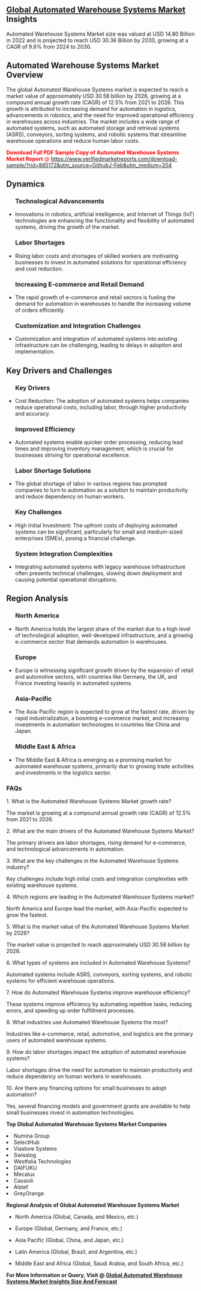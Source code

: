 <h2><a href="https://www.verifiedmarketreports.com/download-sample/?rid=885172&amp;utm_source=GithubJ&amp;utm_medium=204" target="_blank">Global Automated Warehouse Systems Market</a> Insights</h2><p>Automated Warehouse Systems Market size was valued at USD 14.80 Billion in 2022 and is projected to reach USD 30.36 Billion by 2030, growing at a CAGR of 9.6% from 2024 to 2030.</p><p> <h2>Automated Warehouse Systems Market Overview</h2> <p>The global Automated Warehouse Systems market is expected to reach a market value of approximately USD 30.58 billion by 2026, growing at a compound annual growth rate (CAGR) of 12.5% from 2021 to 2026. This growth is attributed to increasing demand for automation in logistics, advancements in robotics, and the need for improved operational efficiency in warehouses across industries. The market includes a wide range of automated systems, such as automated storage and retrieval systems (ASRS), conveyors, sorting systems, and robotic systems that streamline warehouse operations and reduce human labor costs.</p> <p><p><span class=""><span style="color: #ff0000;"><strong>Download Full PDF Sample Copy of Automated Warehouse Systems Market Report</strong> @ </span><a href="https://www.verifiedmarketreports.com/download-sample/?rid=885172&amp;utm_source=GithubJ-Feb&amp;utm_medium=204" target="_blank">https://www.verifiedmarketreports.com/download-sample/?rid=885172&amp;utm_source=GithubJ-Feb&amp;utm_medium=204</a></span></p></p> <h2>Dynamics</h2> <ul> <h3>Technological Advancements</h3> <li>Innovations in robotics, artificial intelligence, and Internet of Things (IoT) technologies are enhancing the functionality and flexibility of automated systems, driving the growth of the market.</li> <h3>Labor Shortages</h3> <li>Rising labor costs and shortages of skilled workers are motivating businesses to invest in automated solutions for operational efficiency and cost reduction.</li> <h3>Increasing E-commerce and Retail Demand</h3> <li>The rapid growth of e-commerce and retail sectors is fueling the demand for automation in warehouses to handle the increasing volume of orders efficiently.</li> <h3>Customization and Integration Challenges</h3> <li>Customization and integration of automated systems into existing infrastructure can be challenging, leading to delays in adoption and implementation.</li> </ul> <h2>Key Drivers and Challenges</h2> <ul> <h3>Key Drivers</h3> <li>Cost Reduction: The adoption of automated systems helps companies reduce operational costs, including labor, through higher productivity and accuracy.</li> <h3>Improved Efficiency</h3> <li>Automated systems enable quicker order processing, reducing lead times and improving inventory management, which is crucial for businesses striving for operational excellence.</li> <h3>Labor Shortage Solutions</h3> <li>The global shortage of labor in various regions has prompted companies to turn to automation as a solution to maintain productivity and reduce dependency on human workers.</li> <h3>Key Challenges</h3> <li>High Initial Investment: The upfront costs of deploying automated systems can be significant, particularly for small and medium-sized enterprises (SMEs), posing a financial challenge.</li> <h3>System Integration Complexities</h3> <li>Integrating automated systems with legacy warehouse infrastructure often presents technical challenges, slowing down deployment and causing potential operational disruptions.</li> </ul> <h2>Region Analysis</h2> <ul> <h3>North America</h3> <li>North America holds the largest share of the market due to a high level of technological adoption, well-developed infrastructure, and a growing e-commerce sector that demands automation in warehouses.</li> <h3>Europe</h3> <li>Europe is witnessing significant growth driven by the expansion of retail and automotive sectors, with countries like Germany, the UK, and France investing heavily in automated systems.</li> <h3>Asia-Pacific</h3> <li>The Asia-Pacific region is expected to grow at the fastest rate, driven by rapid industrialization, a booming e-commerce market, and increasing investments in automation technologies in countries like China and Japan.</li> <h3>Middle East & Africa</h3> <li>The Middle East & Africa is emerging as a promising market for automated warehouse systems, primarily due to growing trade activities and investments in the logistics sector.</li> </ul> <h3>FAQs</h3> <p>1. What is the Automated Warehouse Systems Market growth rate?</p> <p>The market is growing at a compound annual growth rate (CAGR) of 12.5% from 2021 to 2026.</p> <p>2. What are the main drivers of the Automated Warehouse Systems Market?</p> <p>The primary drivers are labor shortages, rising demand for e-commerce, and technological advancements in automation.</p> <p>3. What are the key challenges in the Automated Warehouse Systems industry?</p> <p>Key challenges include high initial costs and integration complexities with existing warehouse systems.</p> <p>4. Which regions are leading in the Automated Warehouse Systems market?</p> <p>North America and Europe lead the market, with Asia-Pacific expected to grow the fastest.</p> <p>5. What is the market value of the Automated Warehouse Systems Market by 2026?</p> <p>The market value is projected to reach approximately USD 30.58 billion by 2026.</p> <p>6. What types of systems are included in Automated Warehouse Systems?</p> <p>Automated systems include ASRS, conveyors, sorting systems, and robotic systems for efficient warehouse operations.</p> <p>7. How do Automated Warehouse Systems improve warehouse efficiency?</p> <p>These systems improve efficiency by automating repetitive tasks, reducing errors, and speeding up order fulfillment processes.</p> <p>8. What industries use Automated Warehouse Systems the most?</p> <p>Industries like e-commerce, retail, automotive, and logistics are the primary users of automated warehouse systems.</p> <p>9. How do labor shortages impact the adoption of automated warehouse systems?</p> <p>Labor shortages drive the need for automation to maintain productivity and reduce dependency on human workers in warehouses.</p> <p>10. Are there any financing options for small businesses to adopt automation?</p> <p>Yes, several financing models and government grants are available to help small businesses invest in automation technologies.</p> </p><p><strong>Top Global Automated Warehouse Systems Market Companies</strong></p><div data-test-id=""><p><li>Numina Group</li><li> SelectHub</li><li> Viastore Systems</li><li> Swisslog</li><li> Westfalia Technologies</li><li> DAIFUKU</li><li> Mecalux</li><li> Cassioli</li><li> Alstef</li><li> GreyOrange</li></p><div><strong>Regional Analysis of&nbsp;Global Automated Warehouse Systems Market</strong></div><ul><li dir="ltr"><p dir="ltr">North America&nbsp;(Global, Canada, and Mexico, etc.)</p></li><li dir="ltr"><p dir="ltr">Europe (Global, Germany, and France, etc.)</p></li><li dir="ltr"><p dir="ltr">Asia Pacific&nbsp;(Global, China, and Japan, etc.)</p></li><li dir="ltr"><p dir="ltr">Latin America&nbsp;(Global, Brazil, and Argentina, etc.)</p></li><li dir="ltr">Middle East and Africa&nbsp;(Global, Saudi Arabia, and South Africa, etc.)</li></ul><p><strong>For More Information or Query, Visit @&nbsp;</strong><strong><a href="https://www.verifiedmarketreports.com/product/automated-warehouse-systems-market/?utm_source=GithubJ&amp;utm_medium=204" target="_blank">Global Automated Warehouse Systems Market Insights Size And Forecast</a></strong></p></div>
